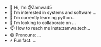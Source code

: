 - 👋 Hi, I’m @Zamwa45
- 👀 I’m interested in systems and software ...
- 🌱 I’m currently learning python...
- 💞️ I’m looking to collaborate on ...
- 📫 How to reach me insta:zamwa.tech...
- 😄 Pronouns: ...
- ⚡ Fun fact: ...

<!---
Zamwa45/Zamwa45 is a ✨ special ✨ repository because its `README.md` (this file) appears on your GitHub profile.
You can click the Preview link to take a look at your changes.
--->
